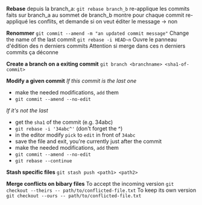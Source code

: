 **Rebase**
depuis la branch_a: `git rebase branch_b`
re-applique les commits faits sur branch_a au sommet de branch_b
montre pour chaque commit re-appliqué les conflits, et demande si on veut éditer le message -> non

**Renommer**
`git commit --amend -m "an updated commit message"`
Change the name of the last commit
`git rebase -i HEAD~n`
Ouvre le panneau d'édition des n derniers commits
Attention si merge dans ces n derniers commits ça déconne

**Create a branch on a exiting commit**
`git branch <branchname> <sha1-of-commit>`

**Modify a given commit**
*If this commit is the last one*
- make the needed modifications, `add` them
- `git commit --amend --no-edit`

*If it's not the last*
- get the `sha1` of the commit (e.g. 34abc)
- `git rebase -i '34abc^'` (don't forget the ^)
- in the editor modify `pick` to `edit` in front of `34abc`
- save the file and exit, you're currently just after the commit
- make the needed modifications, `add` them
- `git commit --amend --no-edit`
- `git rebase --continue`

**Stash specific files**
`git stash push <path1> <path2>`

**Merge conflicts on bibary files**
To accept the incoming version
`git checkout --theirs -- path/to/conflicted-file.txt`
To keep its own version
`git checkout --ours -- path/to/conflicted-file.txt`